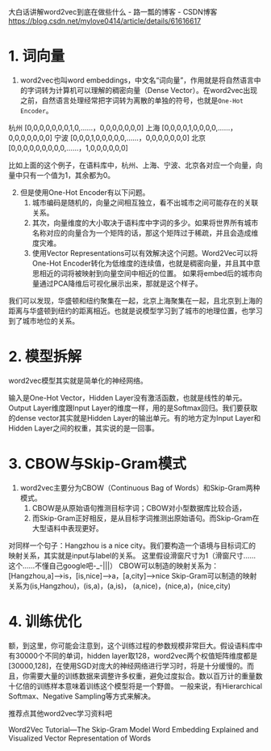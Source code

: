 大白话讲解word2vec到底在做些什么 - 路一瓢的博客 - CSDN博客 https://blog.csdn.net/mylove0414/article/details/61616617

# 1. 词向量

1. word2vec也叫word embeddings，中文名“词向量”，作用就是将自然语言中的字词转为计算机可以理解的稠密向量（Dense Vector）。在word2vec出现之前，自然语言处理经常把字词转为离散的单独的符号，也就是`One-Hot Encoder`。

杭州 [0,0,0,0,0,0,0,1,0,……，0,0,0,0,0,0,0]
上海 [0,0,0,0,1,0,0,0,0,……，0,0,0,0,0,0,0]
宁波 [0,0,0,1,0,0,0,0,0,……，0,0,0,0,0,0,0]
北京 [0,0,0,0,0,0,0,0,0,……，1,0,0,0,0,0,0]

比如上面的这个例子，在语料库中，杭州、上海、宁波、北京各对应一个向量，向量中只有一个值为1，其余都为0。

2. 但是使用One-Hot Encoder有以下问题。
    1. 城市编码是随机的，向量之间相互独立，看不出城市之间可能存在的关联关系。
    2. 其次，向量维度的大小取决于语料库中字词的多少。如果将世界所有城市名称对应的向量合为一个矩阵的话，那这个矩阵过于稀疏，并且会造成维度灾难。 
    3. 使用Vector Representations可以有效解决这个问题。Word2Vec可以将One-Hot Encoder转化为低维度的连续值，也就是稠密向量，并且其中意思相近的词将被映射到向量空间中相近的位置。 
如果将embed后的城市向量通过PCA降维后可视化展示出来，那就是这个样子。

我们可以发现，华盛顿和纽约聚集在一起，北京上海聚集在一起，且北京到上海的距离与华盛顿到纽约的距离相近。也就是说模型学习到了城市的地理位置，也学习到了城市地位的关系。

# 2. 模型拆解
word2vec模型其实就是简单化的神经网络。

输入是One-Hot Vector，Hidden Layer没有激活函数，也就是线性的单元。Output Layer维度跟Input Layer的维度一样，用的是Softmax回归。我们要获取的dense vector其实就是Hidden Layer的输出单元。有的地方定为Input Layer和Hidden Layer之间的权重，其实说的是一回事。 

# 3. CBOW与Skip-Gram模式
1. word2vec主要分为CBOW（Continuous Bag of Words）和Skip-Gram两种模式。
    1. CBOW是从原始语句推测目标字词；CBOW对小型数据库比较合适，
    2. 而Skip-Gram正好相反，是从目标字词推测出原始语句。而Skip-Gram在大型语料中表现更好。 

对同样一个句子：Hangzhou is a nice city。我们要构造一个语境与目标词汇的映射关系，其实就是input与label的关系。 
这里假设滑窗尺寸为1（滑窗尺寸……这个……不懂自己google吧-_-|||） 
CBOW可以制造的映射关系为：[Hangzhou,a]—>is，[is,nice]—>a，[a,city]—>nice 
Skip-Gram可以制造的映射关系为(is,Hangzhou)，(is,a)，(a,is)， (a,nice)，(nice,a)，(nice,city)

# 4. 训练优化
额，到这里，你可能会注意到，这个训练过程的参数规模非常巨大。假设语料库中有30000个不同的单词，hidden layer取128，word2vec两个权值矩阵维度都是[30000,128]，在使用SGD对庞大的神经网络进行学习时，将是十分缓慢的。而且，你需要大量的训练数据来调整许多权重，避免过度拟合。数以百万计的重量数十亿倍的训练样本意味着训练这个模型将是一个野兽。 
一般来说，有Hierarchical Softmax、Negative Sampling等方式来解决。

推荐点其他word2vec学习资料吧

Word2Vec Tutorial—The Skip-Gram Model
Word Embedding Explained and Visualized
Vector Representation of Words